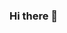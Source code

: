 ### Hi there 👋

<!-- https://docs.github.com/en/account-and-profile/setting-up-and-managing-your-github-profile/customizing-your-profile/managing-your-profile-readme 
**latrosa/latrosa** is a ✨ _special_ ✨ repository because its `README.md` (this file) appears on your GitHub profile.

Here are some ideas to get you started:

- 🔭 I’m currently working on ...
- 🌱 I’m currently learning ...
- 👯 I’m looking to collaborate on ...
- 🤔 I’m looking for help with ...
- 💬 Ask me about ...
- 📫 How to reach me: ...
- 😄 Pronouns: ...
- ⚡ Fun fact: ...

An "About me" section that describes your work and interests
Contributions you're proud of, and context about those contributions
Guidance for getting help in communities where you're involved
-->
